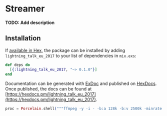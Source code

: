 # Streamer

**TODO: Add description**

## Installation

If [available in Hex](https://hex.pm/docs/publish), the package can be installed
by adding `lightning_talk_eu_2017` to your list of dependencies in `mix.exs`:

```elixir
def deps do
  [{:lightning_talk_eu_2017, "~> 0.1.0"}]
end
```

Documentation can be generated with [ExDoc](https://github.com/elixir-lang/ex_doc)
and published on [HexDocs](https://hexdocs.pm). Once published, the docs can
be found at [https://hexdocs.pm/lightning_talk_eu_2017](https://hexdocs.pm/lightning_talk_eu_2017).

```elixir
proc = Porcelain.shell("""ffmpeg -y -i - -b:a 128k -b:v 2500k -minrate 2500k -maxrate 2500k -bufsize 5000k -c copy -f flv rtmp://live.twitch.tv/app/$STREAM_KEY", opts)
```
